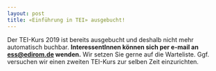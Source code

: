 ```yaml
---
layout: post 
title: «Einführung in TEI» ausgebucht!
---
```


Der TEI-Kurs 2019 ist bereits ausgebucht und deshalb nicht mehr automatisch
buchbar. **InteressentInnen können sich per e-mail an ess@edirom.de wenden.**
Wir setzen Sie gerne auf die Warteliste. Ggf. versuchen wir einen zweiten
TEI-Kurs zur selben Zeit einzurichten.

